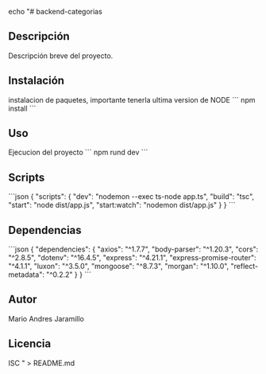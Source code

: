 echo "# backend-categorias

## Descripción

Descripción breve del proyecto.

## Instalación
instalacion de paquetes, importante tenerla ultima version de NODE
\`\`\`
npm install
\`\`\`

## Uso
Ejecucion del proyecto
\`\`\`
npm rund dev
\`\`\`

## Scripts

\`\`\`json
{
\"scripts\": {
\"dev\": \"nodemon --exec ts-node app.ts\",
\"build\": \"tsc\",
\"start\": \"node dist/app.js\",
\"start:watch\": \"nodemon dist/app.js\"
}
}
\`\`\`

## Dependencias

\`\`\`json
{
\"dependencies\": {
\"axios\": \"^1.7.7\",
\"body-parser\": \"^1.20.3\",
\"cors\": \"^2.8.5\",
\"dotenv\": \"^16.4.5\",
\"express\": \"^4.21.1\",
\"express-promise-router\": \"^4.1.1\",
\"luxon\": \"^3.5.0\",
\"mongoose\": \"^8.7.3\",
\"morgan\": \"^1.10.0\",
\"reflect-metadata\": \"^0.2.2\"
}
}
\`\`\`

## Autor

Mario Andres Jaramillo

## Licencia

ISC
" > README.md
